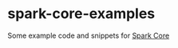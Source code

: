 spark-core-examples
===================

Some example code and snippets for [Spark Core](spark.io/)
